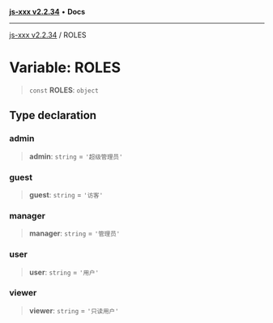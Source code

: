 [**js-xxx v2.2.34**](../README.md) • **Docs**

***

[js-xxx v2.2.34](../README.md) / ROLES

# Variable: ROLES

> `const` **ROLES**: `object`

## Type declaration

### admin

> **admin**: `string` = `'超级管理员'`

### guest

> **guest**: `string` = `'访客'`

### manager

> **manager**: `string` = `'管理员'`

### user

> **user**: `string` = `'用户'`

### viewer

> **viewer**: `string` = `'只读用户'`
